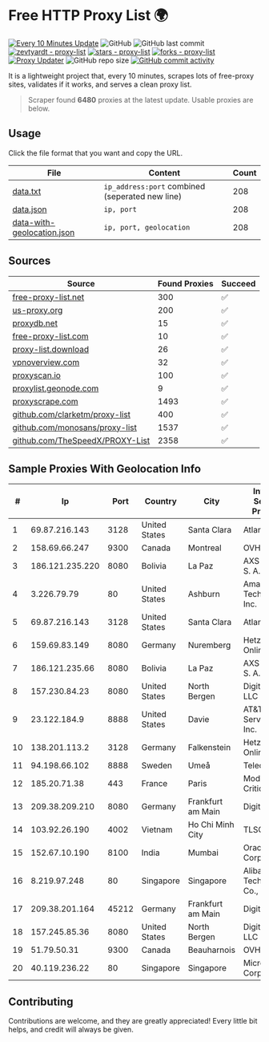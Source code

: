 
# Free HTTP Proxy List 🌍

[![Every 10 Minutes Update](https://github.com/mertguvencli/http-proxy-list/actions/workflows/main.yml/badge.svg?branch=main)](https://github.com/mertguvencli/http-proxy-list/actions/workflows/main.yml)
![GitHub](https://img.shields.io/github/license/mertguvencli/http-proxy-list)
![GitHub last commit](https://img.shields.io/github/last-commit/mertguvencli/http-proxy-list)
[![zevtyardt - proxy-list](https://img.shields.io/static/v1?label=zevtyardt&message=proxy-list&color=blue&logo=github)](https://github.com/zevtyardt/proxy-list "Go to GitHub repo")
[![stars - proxy-list](https://img.shields.io/github/stars/zevtyardt/proxy-list?style=social)](https://github.com/zevtyardt/proxy-list)
[![forks - proxy-list](https://img.shields.io/github/forks/zevtyardt/proxy-list?style=social)](https://github.com/zevtyardt/proxy-list)
[![Proxy Updater](https://github.com/zevtyardt/proxy-list/workflows/Proxy%20Updater/badge.svg)](https://github.com/zevtyardt/proxy-list/actions?query=workflow:"Proxy+Updater")
![GitHub repo size](https://img.shields.io/github/repo-size/zevtyardt/proxy-list)
[![GitHub commit activity](https://img.shields.io/github/commit-activity/m/zevtyardt/proxy-list?logo=commits)](https://github.com/zevtyardt/proxy-list/commits/main)

It is a lightweight project that, every 10 minutes, scrapes lots of free-proxy sites, validates if it works, and serves a clean proxy list.

> Scraper found **6480** proxies at the latest update. Usable proxies are below.

## Usage

Click the file format that you want and copy the URL.

|File|Content|Count|
|----|-------|-----|
|[data.txt](https://raw.githubusercontent.com/mertguvencli/http-proxy-list/main/proxy-list/data.txt)|`ip_address:port` combined (seperated new line)|208|
|[data.json](https://raw.githubusercontent.com/mertguvencli/http-proxy-list/main/proxy-list/data.json)|`ip, port`|208|
|[data-with-geolocation.json](https://raw.githubusercontent.com/mertguvencli/http-proxy-list/main/proxy-list/data-with-geolocation.json)|`ip, port, geolocation`|208|

## Sources

|Source|Found Proxies|Succeed|
|------|-------------|-------|
|[free-proxy-list.net](https://free-proxy-list.net)|300|✅|
|[us-proxy.org](https://www.us-proxy.org)|200|✅|
|[proxydb.net](http://proxydb.net)|15|✅|
|[free-proxy-list.com](https://free-proxy-list.com/?page=&port=&type%5B%5D=http&type%5B%5D=https&up_time=0&search=Search)|10|✅|
|[proxy-list.download](https://www.proxy-list.download/HTTP)|26|✅|
|[vpnoverview.com](https://vpnoverview.com/privacy/anonymous-browsing/free-proxy-servers)|32|✅|
|[proxyscan.io](https://www.proxyscan.io)|100|✅|
|[proxylist.geonode.com](https://proxylist.geonode.com/api/proxy-list?limit=300&page=1&sort_by=lastChecked&sort_type=desc&protocols=http,https)|9|✅|
|[proxyscrape.com](https://api.proxyscrape.com/v2/?request=displayproxies&protocol=http&timeout=10000&country=all&ssl=all&anonymity=all)|1493|✅|
|[github.com/clarketm/proxy-list](https://raw.githubusercontent.com/clarketm/proxy-list/master/proxy-list-raw.txt)|400|✅|
|[github.com/monosans/proxy-list](https://raw.githubusercontent.com/monosans/proxy-list/main/proxies/http.txt)|1537|✅|
|[github.com/TheSpeedX/PROXY-List](https://raw.githubusercontent.com/TheSpeedX/PROXY-List/master/http.txt)|2358|✅|


## Sample Proxies With Geolocation Info

|#|Ip|Port|Country|City|Internet Service Provider|
|-|--|----|-------|----|-------------------------|
|1|69.87.216.143|3128|United States|Santa Clara|Atlantic.net|
|2|158.69.66.247|9300|Canada|Montreal|OVH SAS|
|3|186.121.235.220|8080|Bolivia|La Paz|AXS Bolivia S. A.|
|4|3.226.79.79|80|United States|Ashburn|Amazon Technologies Inc.|
|5|69.87.216.143|3128|United States|Santa Clara|Atlantic.net|
|6|159.69.83.149|8080|Germany|Nuremberg|Hetzner Online GmbH|
|7|186.121.235.66|8080|Bolivia|La Paz|AXS Bolivia S. A.|
|8|157.230.84.23|8080|United States|North Bergen|DigitalOcean, LLC|
|9|23.122.184.9|8888|United States|Davie|AT&T Services, Inc.|
|10|138.201.113.2|3128|Germany|Falkenstein|Hetzner Online GmbH|
|11|94.198.66.102|8888|Sweden|Umeå|Telecom3|
|12|185.20.71.38|443|France|Paris|Mod Mission Critical LLC|
|13|209.38.209.210|8080|Germany|Frankfurt am Main|DigitalOcean|
|14|103.92.26.190|4002|Vietnam|Ho Chi Minh City|TLSOFT|
|15|152.67.10.190|8100|India|Mumbai|Oracle Corporation|
|16|8.219.97.248|80|Singapore|Singapore|Alibaba (US) Technology Co., Ltd.|
|17|209.38.201.164|45212|Germany|Frankfurt am Main|DigitalOcean|
|18|157.245.85.36|8080|United States|North Bergen|DigitalOcean, LLC|
|19|51.79.50.31|9300|Canada|Beauharnois|OVH SAS|
|20|40.119.236.22|80|Singapore|Singapore|Microsoft Corporation|



## Contributing

Contributions are welcome, and they are greatly appreciated! Every
little bit helps, and credit will always be given.

